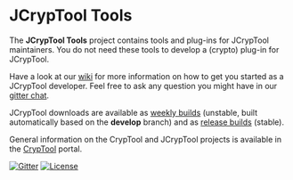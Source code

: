 JCrypTool Tools
=====

The **JCrypTool Tools** project contains tools and plug-ins for JCrypTool maintainers. You do not need these tools to develop a (crypto) plug-in for JCrypTool.

Have a look at our [wiki](https://github.com/jcryptool/core/wiki) for more information on how to get you started as a JCrypTool developer. Feel free to ask any question you might have in our [gitter chat](https://gitter.im/dschadow/jcryptool).

JCrypTool downloads are available as [weekly builds](https://github.com/jcryptool/core/releases) (unstable, built automatically based on the **develop** branch) and as [release builds](https://www.cryptool.org/en/jct-downloads/jct-stable) (stable).

General information on the CrypTool and JCrypTool projects is available in the [CrypTool](http://www.cryptool.org) portal.

[![Gitter](http://img.shields.io/badge/gitter-join%20chat-1dce73.svg)](https://gitter.im/dschadow/jcryptool)
[![License](https://img.shields.io/badge/License-EPL%201.0-red.svg)](https://opensource.org/licenses/EPL-1.0)
